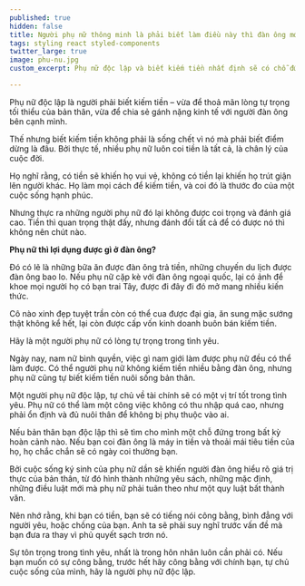 ```yaml
---
published: true
hidden: false
title: Người phụ nữ thông minh là phải biết làm điều này thì đàn ông mới tôn trọng
tags: styling react styled-components
twitter_large: true
image: phu-nu.jpg
custom_excerpt: Phụ nữ độc lập và biết kiếm tiền nhất định sẽ có chỗ đứng trong tình yêu và ngay cả trong hôn nhân.

---
```


Phụ nữ độc lập là người phải biết kiếm tiền – vừa để thoả mãn lòng tự trọng tối thiểu của bản thân, vừa để chia sẻ gánh nặng kinh tế với người đàn ông bên cạnh mình.

Thế nhưng biết kiếm tiền không phải là sống chết vì nó mà phải biết điểm dừng là đâu. Bởi thực tế, nhiều phụ nữ luôn coi tiền là tất cả, là chân lý của cuộc đời.

Họ nghĩ rằng, có tiền sẽ khiến họ vui vẻ, không có tiền lại khiến họ trút giận lên người khác. Họ làm mọi cách để kiếm tiền, và coi đó là thước đo của một cuộc sống hạnh phúc.

Nhưng thực ra những người phụ nữ đó lại không được coi trọng và đánh giá cao. Tiền thì quan trọng thật đấy, nhưng đánh đổi tất cả để có được nó thì không nên chút nào.

**Phụ nữ thì lợi dụng được gì ở đàn ông?**

Đó có lẽ là những bữa ăn được đàn ông trả tiền, những chuyến du lịch được đàn ông bao lo. Nếu phụ nữ cặp kè với đàn ông ngoại quốc, lại có ảnh để khoe mọi người họ có bạn trai Tây, được đi đây đi đó mở mang nhiều kiến thức.

Cô nào xinh đẹp tuyệt trần còn có thể cua được đại gia, ăn sung mặc sướng thật không kể hết, lại còn được cấp vốn kinh doanh buôn bán kiếm tiền.

Hãy là một người phụ nữ có lòng tự trọng trong tình yêu.

Ngày nay, nam nữ bình quyền, việc gì nam giới làm được phụ nữ đều có thể làm được. Có thể người phụ nữ không kiếm tiền nhiều bằng đàn ông, nhưng phụ nữ cũng tự biết kiếm tiền nuôi sống bản thân.

Một người phụ nữ độc lập, tự chủ về tài chính sẽ có một vị trí tốt trong tình yêu. Phụ nữ có thể làm một công việc không có thu nhập quá cao, nhưng phải ổn định và đủ nuôi thân để không bị phụ thuộc vào ai.

Nếu bản thân bạn độc lập thì sẽ tìm cho mình một chỗ đứng trong bất kỳ hoàn cảnh nào. Nếu bạn coi đàn ông là máy in tiền và thoải mái tiêu tiền của họ, họ chắc chắn sẽ có ngày coi thường bạn.

Bởi cuộc sống ký sinh của phụ nữ dần sẽ khiến người đàn ông hiểu rõ giá trị thực của bản thân, từ đó hình thành những yêu sách, những mặc định, những điều luật mới mà phụ nữ phải tuân theo như một quy luật bất thành văn.

Nên nhớ rằng, khi bạn có tiền, bạn sẽ có tiếng nói công bằng, bình đẳng với người yêu, hoặc chồng của bạn. Anh ta sẽ phải suy nghĩ trước vấn đề mà bạn đưa ra thay vì phủ quyết sạch trơn nó.

Sự tôn trọng trong tình yêu, nhất là trong hôn nhân luôn cần phải có. Nếu bạn muốn có sự công bằng, trước hết hãy công bằng với chính bạn, tự chủ cuộc sống của mình, hãy là người phụ nữ độc lập.